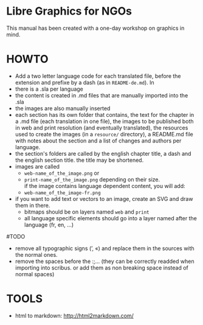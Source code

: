 # Libre Graphics for NGOs

This manual has been created with a one-day workshop on graphics in mind.

# HOWTO

- Add a two letter language code for each translated file, before the extension and prefixe by a dash (as in `README-de.md`). In
- there is a .sla per language
- the content is created in .md files that are manually imported into the .sla
- the images are also manually inserted
- each section has its own folder that contains, the text for the chapter in a .md file (each translation in one file), the images to be published both in web and print resolution (and eventually translated), the resources used to create the images (in a `resource/` directory), a README.md file with notes about the section and a list of changes and authors per language.
- the section's folders are called by the english chapter title, a dash and the english section title. the title may be shortened.
- images are called
  - `web-name_of_the_image.png` or
  - `print-name_of_the_image.png`
  depending on their size.  
  if the image contains language dependent content, you will add:
  - `web-name_of_the_image-fr.png`
- if you want to add text or vectors to an image, create an SVG and draw them in there.
  - bitmaps should be on layers named `web` and `print`
  - all language specific elements should go into a layer named after the language (fr, en, ...)

#TODO
- remove all typographic signs (’, «) and replace them in the sources with the normal ones.
- remove the spaces before the :;... (they can be correctly readded when importing into scribus. or add them as non breaking space instead of normal spaces)


# TOOLS

- html to markdown: <http://html2markdown.com/>
